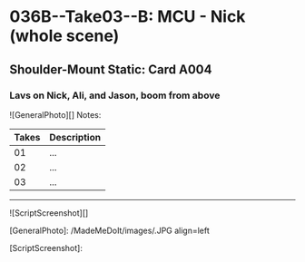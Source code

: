 # 036B--Take03--B: MCU - Nick (whole scene)

## Shoulder-Mount Static: Card A004

### Lavs on Nick, Ali, and Jason, boom from above

![GeneralPhoto][]
Notes: 

| Takes | Description |
|:---|:----|
| 01 | ... |
| 02 | ... |
| 03 | ... |

----

![ScriptScreenshot][]


[GeneralPhoto]:  /MadeMeDoIt/images/.JPG align=left

[ScriptScreenshot]: 